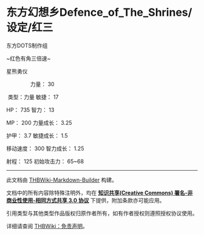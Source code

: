 # 东方幻想乡Defence_of_The_Shrines/设定/红三

<!-- source html: G:\repos\THBWiki-Markdown-Builder\THBWikiMarkdown\Temp\main\d\d3\ns0%3A%E4%B8%9C%E6%96%B9%E5%B9%BB%E6%83%B3%E4%B9%A1Defence_of_The_Shrines%2F%E8%AE%BE%E5%AE%9A%2F%E7%BA%A2%E4%B8%89.html -->

东方DOTS制作组

  
~红色有角三倍速~
  
  
星熊勇仪
  


  
&#160;&#160;&#160;&#160;&#160;&#160;&#160;&#160;&#160;&#160;&#160;&#160;&#160;&#160;&#160;&#160;力量： 30    

&#160;类型：力量       敏捷： 17   

HP： 735        智力： 13   

MP： 200        力量成长： 3.25   

护甲： 3.7       敏捷成长： 1.5   

移动速度： 300    智力成长： 1.25   

射程： 125       初始攻击力： 65~68
  


  
[](./文件-THD-Yugi.jpg.md)
  
  
[](./文件-THD-Yugie.jpg.md)
  
  
[](./文件-THD-Yugid.jpg.md)
  
  
[](./文件-THD-Yugig.jpg.md)
  
  
[](./文件-THD-Yugir.jpg.md)
  
  
[](./文件-THD-Yugiw.jpg.md)
  





---

此文档由 [THBWiki-Markdown-Builder](https://github.com/Delsin-Yu/THBWiki-Markdown-Builder) 构建。

文档中的所有内容除特殊注明外，均在 [**知识共享(Creative Commons) 署名-非商业性使用-相同方式共享 3.0 协议**](https://creativecommons.org/licenses/by-sa/3.0/deed.zh-hans) 下提供，附加条款亦可能应用。

引用类型与其他类型作品版权归原作者所有，如有作者授权则遵照授权协议使用。

详细请查阅 [THBWiki：免责声明](https://thbwiki.cc/THBWiki:%E5%85%8D%E8%B4%A3%E5%A3%B0%E6%98%8E)。

